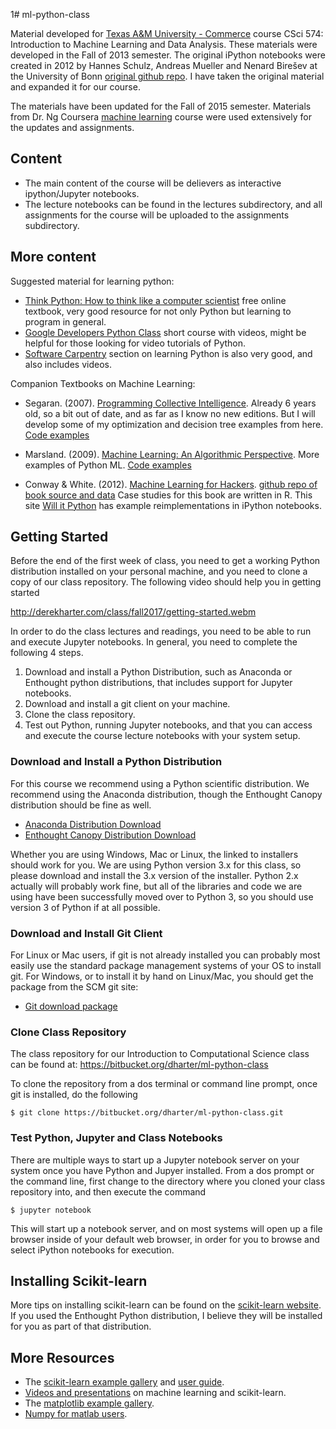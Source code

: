 1# ml-python-class

Material developed for [Texas A&M University -
Commerce](http://tamuc.edu) course CSci 574: Introduction to Machine
Learning and Data Analysis.  These materials were developed in the
Fall of 2013 semester.  The original iPython notebooks were created in
2012 by Hannes Schulz, Andreas Mueller and Nenard Birešev at the
University of Bonn
[original github repo](https://github.com/amueller/tutorial_ml_gkbionics).
I have taken the original material and expanded it for our course.

The materials have been updated for the Fall of 2015 semester.  Materials
from Dr. Ng Coursera [machine learning](https://www.coursera.org/learn/machine-learning/home/welcome) course were used extensively for the updates and assignments.

## Content

- The main content of the course will be delievers as interactive
  ipython/Jupyter notebooks.
- The lecture notebooks can be found in
  the lectures subdirectory, and all assignments for the course will
  be uploaded to the assignments subdirectory.



## More content

Suggested material for learning python:

- [Think Python: How to think like a computer scientist](http://www.greenteapress.com/thinkpython/) free online textbook, very good resource for not only Python but learning to program in general.
- [Google Developers Python Class](https://developers.google.com/edu/python/?hl=ru&csw=1) short course with videos, might be helpful for those looking for video tutorials of Python.
- [Software Carpentry](http://swcarpentry.github.io/python-novice-inflammation/) section on learning Python is also very good, and also includes videos.

Companion Textbooks on Machine Learning:

- Segaran. (2007). [Programming Collective Intelligence](http://www.amazon.com/Programming-Collective-Intelligence-Building-Applications/dp/0596529325/ref=sr_1_1?ie=UTF8&qid=1376624477&sr=8-1&keywords=segaran+programming+collective+intelligence).
  Already 6 years old, so a bit out of date, and as far as I know no new
  editions.  But I will develop some of my optimization and decision
  tree examples from here.   [Code examples](https://github.com/uolter/PCI)

- Marsland. (2009). [Machine Learning: An Algorithmic Perspective](http://www.amazon.com/Machine-Learning-Algorithmic-Perspective-Recognition/dp/1420067184/ref=sr_1_1?ie=UTF8&qid=1376624555&sr=8-1&keywords=machine+learning+an+algorithmic+perspective).
  More examples of Python ML.  [Code examples](http://seat.massey.ac.nz/personal/s.r.marsland/MLbook.html)

- Conway & White. (2012).
  [Machine Learning for Hackers](http://www.amazon.com/Machine-Learning-Hackers-Drew-Conway/dp/1449303714/ref=sr_1_1?ie=UTF8&qid=1376624747&sr=8-1&keywords=machine+learning+for+hackers). [github repo of book source and data](https://github.com/johnmyleswhite/ML_for_Hackers)
  Case studies for this book are written in R.  This site
  [Will it Python](http://slendermeans.org/pages/will-it-python.html)
  has example reimplementations in iPython notebooks.



## Getting Started

Before the end of the first week of class, you need to get a working
Python distribution installed on your personal machine, and you need
to clone a copy of our class repository.  The following video should
help you in getting started

http://derekharter.com/class/fall2017/getting-started.webm

In order to do the class lectures and readings, you need to be able to
run and execute Jupyter notebooks.  In general, you need to complete
the following 4 steps.

1. Download and install a Python Distribution, such as Anaconda or
   Enthought python distributions, that includes support for Jupyter
   notebooks.
2. Download and install a git client on your machine.
3. Clone the class repository.
4. Test out Python, running Jupyter notebooks, and that you can access
   and execute the course lecture notebooks with your system setup.

### Download and Install a Python Distribution

For this course we recommend using a Python scientific distribution.
We recommend using the Anaconda distribution, though the Enthought
Canopy distribution should be fine as well.

- [Anaconda Distribution Download](https://www.anaconda.com/download/)
- [Enthought Canopy Distribution Download](https://store.enthought.com/downloads/)

Whether you are using Windows, Mac or Linux, the linked to installers
should work for you.  We are using Python version 3.x for this class,
so please download and install the 3.x version of the installer.  Python
2.x actually will probably work fine, but all of the libraries and code
we are using have been successfully moved over to Python 3, so you should
use version 3 of Python if at all possible.

### Download and Install Git Client

For Linux or Mac users, if git is not already installed you can probably
most easily use the standard package management systems of your OS to
install git.  For Windows, or to install it by hand on Linux/Mac, you
should get the package from the SCM git site:

- [Git download package](https://git-scm.com/downloads)

### Clone Class Repository

The class repository for our Introduction to Computational Science class
can be found at: https://bitbucket.org/dharter/ml-python-class

To clone the repository from a dos terminal or command line prompt, once
git is installed, do the following

    $ git clone https://bitbucket.org/dharter/ml-python-class.git


### Test Python, Jupyter and Class Notebooks

There are multiple ways to start up a Jupyter notebook server on your
system once you have Python and Jupyer installed.  From a dos prompt
or the command line, first change to the directory where you cloned
your class repository into, and then execute the command

    $ jupyter notebook

This will start up a notebook server, and on most systems will open
up a file browser inside of your default web browser, in order for
you to browse and select iPython notebooks for execution.


## Installing Scikit-learn

More tips on installing scikit-learn can be found on the [scikit-learn website](http://scikit-learn.sourceforge.net/dev/install.html#installing-an-official-release).  If you used the Enthought Python distribution, I believe they will be installed for you as part of that distribution.


## More Resources

- The [scikit-learn example gallery](http://scikit-learn.sourceforge.net/dev/auto_examples/index.html) and [user guide](http://scikit-learn.sourceforge.net/dev/user_guide.html).
- [Videos and presentations](http://scikit-learn.sourceforge.net/dev/presentations.html) on machine learning and scikit-learn.
- The [matplotlib example gallery](http://matplotlib.org/gallery.html).
- [Numpy for matlab users](http://www.scipy.org/NumPy_for_Matlab_Users).
